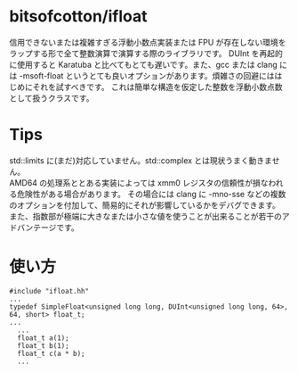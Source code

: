 # bitsofcotton/ifloat
信用できないまたは複雑すぎる浮動小数点実装または FPU が存在しない環境をラップする形で全て整数演算で演算する際のライブラリです。
DUInt を再起的に使用すると Karatuba と比べてもとても遅いです。また、gcc または clang には -msoft-float というとても良いオプションがあります。煩雑さの回避にははじめにそれを試すべきです。
これは簡単な構造を仮定した整数を浮動小数点数として扱うクラスです。

# Tips
std::limits に(まだ)対応していません。std::complex とは現状うまく動きません。  
AMD64 の処理系ととある実装によっては xmm0 レジスタの信頼性が損なわれる危険性がある場合があります。
その場合には clang に -mno-sse などの複数のオプションを付加して、簡易的にそれが影響しているかをデバグできます。  
また、指数部が極端に大きなまたは小さな値を使うことが出来ることが若干のアドバンテージです。

# 使い方
    #include "ifloat.hh"
    ...
    typedef SimpleFloat<unsigned long long, DUInt<unsigned long long, 64>, 64, short> float_t;
    ...
      ...
      float_t a(1);
      float_t b(1);
      float_t c(a * b);
      ...
